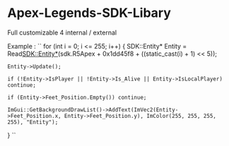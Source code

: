# Apex-Legends-SDK-Libary
Full customizable 4 internal / external 

Example : 
``
for (int i = 0; i <= 255; i++)
{
	SDK::Entity* Entity = Read<SDK::Entity*>(sdk.R5Apex + 0x1dd45f8 + ((static_cast<unsigned long long>(i) + 1) << 5));

	Entity->Update();

	if (!Entity->IsPlayer || !Entity->Is_Alive || Entity->IsLocalPlayer) continue;

	if (Entity->Feet_Position.Empty()) continue;

	ImGui::GetBackgroundDrawList()->AddText(ImVec2(Entity->Feet_Position.x, Entity->Feet_Position.y), ImColor(255, 255, 255, 255), "Entity");
}
``
